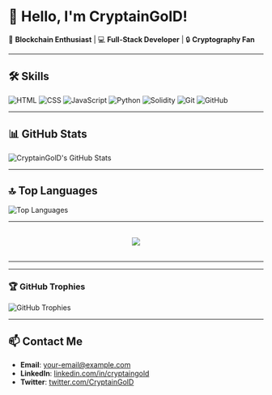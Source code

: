 # 👋 Hello, I'm CryptainGolD!

🌟 **Blockchain Enthusiast** | 💻 **Full-Stack Developer** | 🔒 **Cryptography Fan**

---

## 🛠 Skills

![HTML](https://img.shields.io/badge/HTML5-%23E34F26.svg?style=for-the-badge&logo=html5&logoColor=white)
![CSS](https://img.shields.io/badge/CSS3-%231572B6.svg?style=for-the-badge&logo=css3&logoColor=white)
![JavaScript](https://img.shields.io/badge/JavaScript-%23F7DF1E.svg?style=for-the-badge&logo=javascript&logoColor=black)
![Python](https://img.shields.io/badge/Python-%233776AB.svg?style=for-the-badge&logo=python&logoColor=white)
![Solidity](https://img.shields.io/badge/Solidity-%23363636.svg?style=for-the-badge&logo=solidity&logoColor=white)
![Git](https://img.shields.io/badge/Git-%23F05033.svg?style=for-the-badge&logo=git&logoColor=white)
![GitHub](https://img.shields.io/badge/GitHub-%23181717.svg?style=for-the-badge&logo=github&logoColor=white)

---

## 📊 GitHub Stats

![CryptainGolD's GitHub Stats](https://github-readme-stats.vercel.app/api?username=CryptainGolD&show_icons=true&theme=radical)

---

## 🔝 Top Languages

![Top Languages](https://github-readme-stats.vercel.app/api/top-langs/?username=CryptainGolD&layout=compact&theme=radical)

---

<br/>
<div align="center">
  <img src="https://github-profile-trophy.vercel.app/?username=CryptainGolD&column=7&theme=onedark" />
</div>
<br />

---

---

### 🏆 GitHub Trophies
![GitHub Trophies](https://github-profile-trophy.vercel.app/?username=CryptainGolD&theme=radical&no-frame=true&margin-w=10)

---

## 📫 Contact Me

- **Email**: [your-email@example.com](mailto:your-email@example.com)
- **LinkedIn**: [linkedin.com/in/cryptaingold](#)
- **Twitter**: [twitter.com/CryptainGolD](#)
